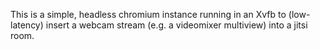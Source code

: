 
This is a simple, headless chromium instance running in an Xvfb to (low-latency) insert a webcam stream (e.g. a videomixer multiview) into a jitsi room.
